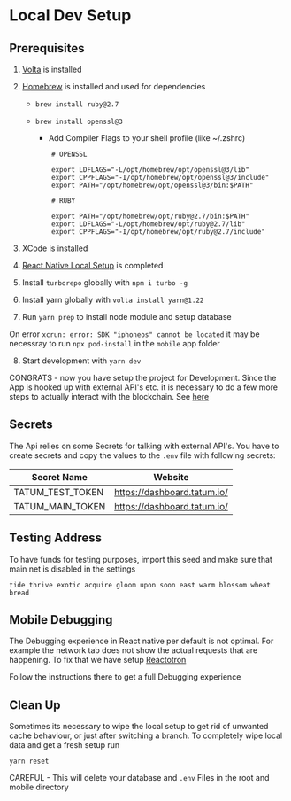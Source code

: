 # Local Dev Setup

## Prerequisites

1. [Volta](https://volta.sh/) is installed
2. [Homebrew](https://brew.sh/index_de) is installed and used for dependencies

   - `brew install ruby@2.7`
   - `brew install openssl@3`

     - Add Compiler Flags to your shell profile (like ~/.zshrc)

     ```
         # OPENSSL

         export LDFLAGS="-L/opt/homebrew/opt/openssl@3/lib"
         export CPPFLAGS="-I/opt/homebrew/opt/openssl@3/include"
         export PATH="/opt/homebrew/opt/openssl@3/bin:$PATH"

         # RUBY

         export PATH="/opt/homebrew/opt/ruby@2.7/bin:$PATH"
         export LDFLAGS="-L/opt/homebrew/opt/ruby@2.7/lib"
         export CPPFLAGS="-I/opt/homebrew/opt/ruby@2.7/include"
     ```

3. XCode is installed
4. [React Native Local Setup](https://reactnative.dev/docs/environment-setup?guide=native) is completed
5. Install `turborepo` globally with `npm i turbo -g`
6. Install yarn globally with `volta install yarn@1.22`
7. Run `yarn prep` to install node module and setup database

On error `xcrun: error: SDK "iphoneos" cannot be located` it may be necessray to run `npx pod-install` in the `mobile` app folder

8. Start development with `yarn dev`

CONGRATS - now you have setup the project for Development.
Since the App is hooked up with external API's etc. it is necessary to do a few more steps to actually interact with the blockchain. See [here](#secrets)

## Secrets

The Api relies on some Secrets for talking with external API's. You have to create secrets and copy the values to the `.env` file with following secrets:

| Secret Name      | Website                     |
| ---------------- | --------------------------- |
| TATUM_TEST_TOKEN | https://dashboard.tatum.io/ |
| TATUM_MAIN_TOKEN | https://dashboard.tatum.io/ |

## Testing Address

To have funds for testing purposes, import this seed and make sure that main net is disabled in the settings

`tide thrive exotic acquire gloom upon soon east warm blossom wheat bread`

## Mobile Debugging

The Debugging experience in React native per default is not optimal. For example the network tab does not show the actual requests
that are happening. To fix that we have setup [Reactotron](https://github.com/infinitered/reactotron)

Follow the instructions there to get a full Debugging experience

## Clean Up

Sometimes its necessary to wipe the local setup to get rid of unwanted cache behaviour, or just after switching a branch.
To completely wipe local data and get a fresh setup run

`yarn reset`

CAREFUL - This will delete your database and `.env` Files in the root and mobile directory
